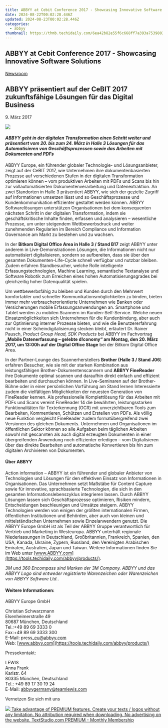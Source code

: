 ```yaml
---
title: ABBYY at Cebit Conference 2017 - Showcasing Innovative Software Solutions
date: 2024-08-22T00:02:28.446Z
updated: 2024-08-23T00:02:28.446Z
categories:
  - abbyy
thumbnail: https://thmb.techidaily.com/6ea42b82e55f6c668ff7a393a7539803912a1c23ef44a3dc870ec2d24d91150f.jpg
---
```


## ABBYY at Cebit Conference 2017 - Showcasing Innovative Software Solutions

[Newsroom](https://tools.techidaily.com/abbyy/products/)

## ABBYY präsentiert auf der CeBIT 2017 zukunftsfähige Lösungen für das Digital Business

9\. März 2017

![](https://content.abbyy.com/-/media/project/abbyy/abbyy/branchtemplates/shutterstock_1272462163_1296-x-729.jpg?h=729&iar=0&w=1296)

#### _ABBYY geht in der digitalen Transformation einen Schritt weiter und präsentiert vom 20\. bis zum 24\. März in Halle 3 Lösungen für das Automatisieren von Geschäftsprozessen sowie das Arbeiten mit Dokumenten und PDFs_

ABBYY Europe, ein führender globaler Technologie- und Lösungsanbieter, zeigt auf der CeBIT 2017, wie Unternehmen ihre dokumentenbasierten Prozesse auf verschiedenen Stufen in der digitalen Transformation optimieren können – vom produktiven Arbeiten mit PDFs und Scans bis hin zur vollautomatisierten Dokumentenverarbeitung und Datenextraktion. An zwei Standorten in Halle 3 präsentiert ABBYY, wie sich der gezielte Zugriff auf Informationen umsetzen lässt und so Geschäftsprozesse und Kundenkommunikation effizienter gestaltet werden können. ABBYY Softwarelösungen unterstützen Organisationen bei dem konsequenten nächsten Schritt in der digitalen Transformation, indem sie geschäftskritische Inhalte finden, erfassen und analysieren – wesentliche Prozesse, um unter steigendem Wettbewerbsdruck und weiter zunehmenden Regularien im Bereich Compliance und Information Governance am Markt zu bestehen und zu wachsen.

In der **Bitkom Digital Office Area in Halle 3 / Stand B17** zeigt ABBYY unter anderem in Live-Demonstrationen Lösungen, die Informationen nicht nur automatisiert digitalisieren, sondern so aufbereiten, dass sie über den gesamten Dokumenten-Life-Cycle schnell verfügbar und nutzbar bleiben. Zudem erfahren Standbesucher, welche Rolle intelligente Erfassungstechnologien, Machine Learning, semantische Textanalyse und Software Robotik zum Erreichen eines hohen Automatisierungsgrades bei gleichzeitig hoher Datenqualität spielen.

Um wettbewerbsfähig zu bleiben und Kunden durch den Mehrwert komfortabler und schneller Kommunikationsmöglichkeiten zu binden, bieten immer mehr verbraucherorientierte Unternehmen wie Banken oder Versicherungen mobile Erfassungsanwendungen an. Smartphone und Tablet werden zu mobilen Scannern im Kunden-Self-Service. Welche neuen Einsatzmöglichkeiten sich Unternehmen für die Kundenbindung, aber auch zur Optimierung interner Prozesse bieten, und wie die Benutzererfahrung nicht in einer Scheindigitalisierung stecken bleibt, erläutert Dr. Rainer Pausch, _Product Group Head, SDK Products_ bei ABBYY im Fachvortrag **„Mobile Datenerfassung – gelebte d!conomy“ am Montag, den 20\. März 2017, um 13:00h auf der Digital Office Stage** bei der Bitkom Digital Office Area.

In der Partner-Lounge des Scannerherstellers **Brother (Halle 3 / Stand J06**) erfahren Besucher, wie sie mit der starken Kombination aus leistungsfähigen Brother-Dokumentenscannern und **ABBYY FineReader** ihre Dokumente optimal scannen und daraufhin direkt einfach und effizient bearbeiten und durchsuchen können. In Live-Seminaren auf der Brother-Bühne oder in einer persönlichen Vorführung am Stand lernen Interessierte zudem die vielfältigen Möglichkeiten der neuesten Generation von FineReader kennen. Als professionelle Komplettlösung für das Arbeiten mit PDFs und Scans vereint FineReader 14 die bewährten, leistungsstarken Funktionalitäten für Texterkennung (OCR) mit unverzichtbaren Tools zum Bearbeiten, Kommentieren, Schützen und Erstellen von PDFs. Als völlig neue Funktion vergleicht FineReader zudem formatübergreifend zwei Versionen des gleichen Dokuments. Unternehmen und Organisationen im öffentlichen Sektor können so alle Aufgaben beim täglichen Arbeiten sowohl mit gescannten als auch digital erzeugten Dokumenten in einer übergreifenden Anwendung noch effizienter erledigen – vom Digitalisieren über das direkte Bearbeiten und automatische Konvertieren bis hin zum digitalen Archivieren von Dokumenten.

#### Über ABBYY

Action information – ABBYY ist ein führender und globaler Anbieter von Technologien und Lösungen für den effektiven Einsatz von Informationen in Organisationen. Das Unternehmen setzt Maßstäbe für Content Capture sowie für innovative, sprachbasierte Technologien, die sich in den gesamten Informationslebenszyklus integrieren lassen. Durch ABBYY Lösungen lassen sich Geschäftsprozesse optimieren, Risiken mindern, Entscheidungen beschleunigen und Umsätze steigern. ABBYY Technologien werden von einigen der größten internationalen Firmen, öffentlichen Institutionen und Behörden, aber auch von kleinen und mittelständischen Unternehmen sowie Einzelanwendern genutzt. Die ABBYY Europe GmbH ist als Teil der ABBYY Gruppe verantwortlich für Vertrieb und Marketing in Westeuropa. ABBYY unterhält regionale Niederlassungen in Deutschland, Großbritannien, Frankreich, Spanien, den USA, Kanada, Ukraine, Zypern, Russland, den Vereinigten Arabischen Emiraten, Australien, Japan und Taiwan. Weitere Informationen finden Sie im Web unter [www.ABBYY.com](https://tools.techidaily.com/abbyy/products/).

_3M und 360 Encompass sind Marken der 3M Company. ABBYY und das ABBYY Logo sind entweder registrierte Warenzeichen oder Warenzeichen von ABBYY Software Ltd._.  
  
#### Weitere Informationen:

ABBYY Europe GmbH

Christian Schwarzmann  
Elsenheimerstraße 49   
80687 München, Deutschland  
Tel.:+49 89 69 3333 0  
Fax:+49 89 69 3333 300  
E-Mail: press\_eu@abbyy.com  
Web: [www.abbyy.com](https://tools.techidaily.com/abbyy/products/)

  
Pressekontakt:

LEWIS  
Anna Frank  
Karlstr. 64  
80335 München, Deutschland  
Tel.: +49 89 17 30 19 24  
E-Mail: [abbyygermany@teamlewis.com](https://tools.techidaily.com/abbyy/products/)

  
Vernetzen Sie sich mit uns

<ins class="adsbygoogle"
     style="display:block"
     data-ad-format="autorelaxed"
     data-ad-client="ca-pub-7571918770474297"
     data-ad-slot="1223367746"></ins>



<ins class="adsbygoogle"
     style="display:block"
     data-ad-client="ca-pub-7571918770474297"
     data-ad-slot="8358498916"
     data-ad-format="auto"
     data-full-width-responsive="true"></ins>



<!-- affiliate ads begin -->
<a href="https://secure.textstudio.com/order/checkout.php?PRODS=35633281&QTY=1&AFFILIATE=108875&CART=1"> <img src="https://secure.avangate.com/images/merchant/d6eb8222c9718486bdabce8b897380f7/products/2_premium-icon.png" border="0"> Take advantage of PREMIUM features. 
Create your texts / logos without any limitation. 
No attribution required when downloading. 
No advertising on the website. 
 TextStudio.com  PREMIUM - Monthly Membership</a>
<!-- affiliate ads end -->